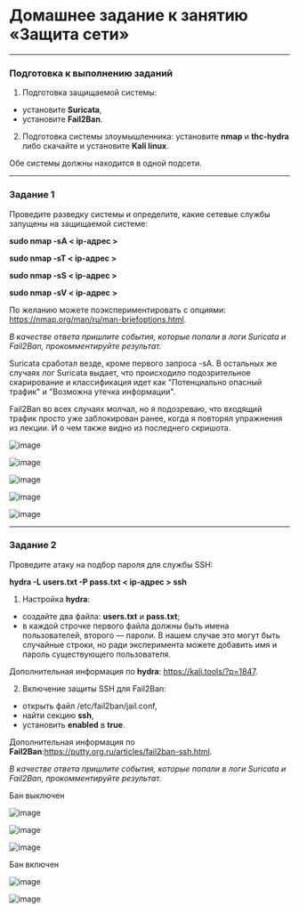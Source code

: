 # Домашнее задание к занятию «Защита сети»

------

### Подготовка к выполнению заданий

1. Подготовка защищаемой системы:

- установите **Suricata**,
- установите **Fail2Ban**.

2. Подготовка системы злоумышленника: установите **nmap** и **thc-hydra** либо скачайте и установите **Kali linux**.

Обе системы должны находится в одной подсети.

------

### Задание 1

Проведите разведку системы и определите, какие сетевые службы запущены на защищаемой системе:

**sudo nmap -sA < ip-адрес >**

**sudo nmap -sT < ip-адрес >**

**sudo nmap -sS < ip-адрес >**

**sudo nmap -sV < ip-адрес >**

По желанию можете поэкспериментировать с опциями: https://nmap.org/man/ru/man-briefoptions.html.


*В качестве ответа пришлите события, которые попали в логи Suricata и Fail2Ban, прокомментируйте результат.*

Suricata сработал везде, кроме первого запроса -sA. В остальных же  случаях лог Suricata выдает, что происходило подозрительное скарирование и классификация идет как "Потенциально опасный трафик" и "Возможна утечка информации". 

Fail2Ban во всех случаях молчал, но я подозреваю, что входящий трафик просто уже заблокирован ранее, когда я повторял упражнения из лекции. И о чем также видно из последнего скришота.


![image](https://github.com/Ivashka80/13-03_ZaschitaNet/assets/121082757/48aa48af-af2c-46c4-889f-6b14d27498ba)

![image](https://github.com/Ivashka80/13-03_ZaschitaNet/assets/121082757/4a0cf7bd-a8a3-4a72-a0af-52b9f79e216e)

![image](https://github.com/Ivashka80/13-03_ZaschitaNet/assets/121082757/afe8f9b8-ddca-4c04-8316-152eaa411a9e)

![image](https://github.com/Ivashka80/13-03_ZaschitaNet/assets/121082757/f2ff5c51-c1e3-4454-ab45-87a9c7ae3545)

![image](https://github.com/Ivashka80/13-03_ZaschitaNet/assets/121082757/4b7752ac-df0c-4c68-ba2e-0da039c5badf)

------

### Задание 2

Проведите атаку на подбор пароля для службы SSH:

**hydra -L users.txt -P pass.txt < ip-адрес > ssh**

1. Настройка **hydra**: 
 
 - создайте два файла: **users.txt** и **pass.txt**;
 - в каждой строчке первого файла должны быть имена пользователей, второго — пароли. В нашем случае это могут быть случайные строки, но ради эксперимента можете добавить имя и пароль существующего пользователя.

Дополнительная информация по **hydra**: https://kali.tools/?p=1847.

2. Включение защиты SSH для Fail2Ban:

-  открыть файл /etc/fail2ban/jail.conf,
-  найти секцию **ssh**,
-  установить **enabled**  в **true**.

Дополнительная информация по **Fail2Ban**:https://putty.org.ru/articles/fail2ban-ssh.html.

*В качестве ответа пришлите события, которые попали в логи Suricata и Fail2Ban, прокомментируйте результат.*

Бан выключен

![image](https://github.com/Ivashka80/13-03_ZaschitaNet/assets/121082757/aa41f323-e7a5-4a40-9f46-ebbdf770df07)

![image](https://github.com/Ivashka80/13-03_ZaschitaNet/assets/121082757/d6823435-c24b-4cd3-a3dd-bfff12b5ee49)

![image](https://github.com/Ivashka80/13-03_ZaschitaNet/assets/121082757/685aab54-d895-46d7-9df9-bb4263ce2525)

Бан включен

![image](https://github.com/Ivashka80/13-03_ZaschitaNet/assets/121082757/dbd0e4b3-8f64-4696-817b-b9e55339ae81)

![image](https://github.com/Ivashka80/13-03_ZaschitaNet/assets/121082757/a711adf3-43b0-496c-b908-33b711f7a50c)


